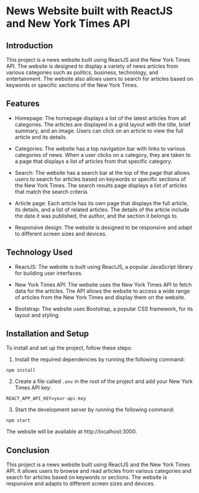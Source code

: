 # News Website built with ReactJS and New York Times API

## Introduction

This project is a news website built using ReactJS and the New York Times API. The website is designed to display a variety of news articles from various categories such as politics, business, technology, and entertainment. The website also allows users to search for articles based on keywords or specific sections of the New York Times.

## Features

- Homepage: The homepage displays a list of the latest articles from all categories. The articles are displayed in a grid layout with the title, brief summary, and an image. Users can click on an article to view the full article and its details.

- Categories: The website has a top navigation bar with links to various categories of news. When a user clicks on a category, they are taken to a page that displays a list of articles from that specific category.

- Search: The website has a search bar at the top of the page that allows users to search for articles based on keywords or specific sections of the New York Times. The search results page displays a list of articles that match the search criteria.

- Article page: Each article has its own page that displays the full article, its details, and a list of related articles. The details of the article include the date it was published, the author, and the section it belongs to.

- Responsive design: The website is designed to be responsive and adapt to different screen sizes and devices.

## Technology Used

- ReactJS: The website is built using ReactJS, a popular JavaScript library for building user interfaces.

- New York Times API: The website uses the New York Times API to fetch data for the articles. The API allows the website to access a wide range of articles from the New York Times and display them on the website.

- Bootstrap: The website uses Bootstrap, a popular CSS framework, for its layout and styling.

## Installation and Setup

To install and set up the project, follow these steps:

1. Install the required dependencies by running the following command:

```npm install```

2. Create a file called `.env` in the root of the project and add your New York Times API key:

```
REACT_APP_API_KEY=your-api-key
```

3. Start the development server by running the following command:

```npm start```

The website will be available at http://localhost:3000.

## Conclusion

This project is a news website built using ReactJS and the New York Times API. It allows users to browse and read articles from various categories and search for articles based on keywords or sections. The website is responsive and adapts to different screen sizes and devices.

